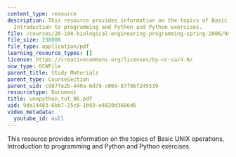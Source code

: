 ```yaml
---
content_type: resource
description: This resource provides information on the topics of Basic UNIX operations,
  Introduction to programming and Python and Python exercises.
file: /courses/20-180-biological-engineering-programming-spring-2006/9da144836bb725c01b93e4820d3686d6_unxpython_tut_06.pdf
file_size: 238808
file_type: application/pdf
learning_resource_types: []
license: https://creativecommons.org/licenses/by-nc-sa/4.0/
ocw_type: OCWFile
parent_title: Study Materials
parent_type: CourseSection
parent_uid: c987fe2b-449a-6d79-c069-87f06f245539
resourcetype: Document
title: unxpython_tut_06.pdf
uid: 9da14483-6bb7-25c0-1b93-e4820d3686d6
video_metadata:
  youtube_id: null
---
```

This resource provides information on the topics of Basic UNIX operations, Introduction to programming and Python and Python exercises.